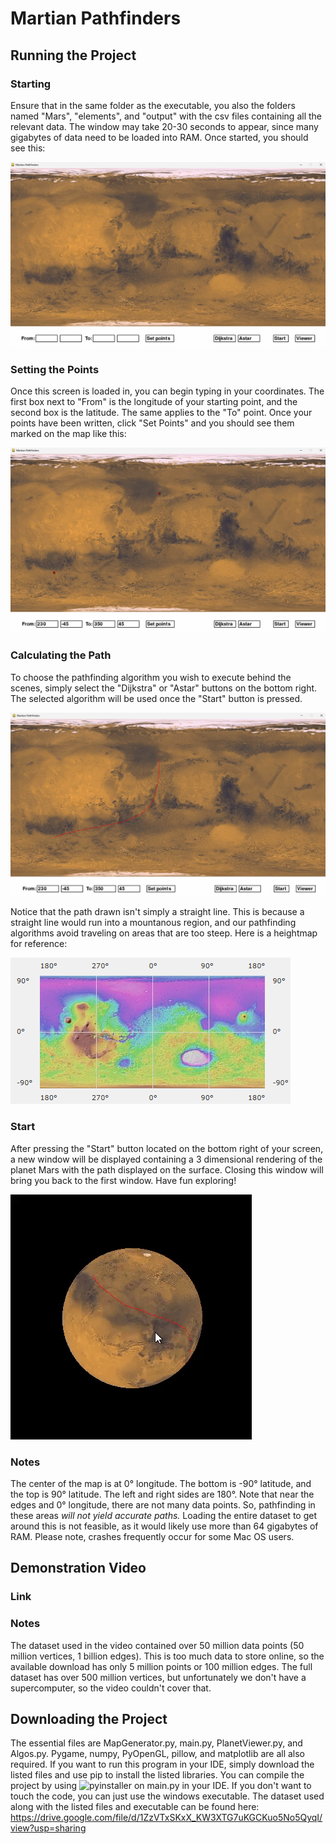 # Martian Pathfinders
## Running the Project
### Starting
Ensure that in the same folder as the executable, you also the folders named "Mars", "elements", and "output" with the csv files containing all the relevant data. The window may take 20-30 seconds to appear, since many gigabytes of data need to be loaded into RAM. Once started, you should see this:

![](https://github.com/Aydenalv6282/Martian-Pathfinders/blob/main/other_images/MP_Start.png)

### Setting the Points
Once this screen is loaded in, you can begin typing in your coordinates. The first box next to "From" is the longitude of your starting point, and the second box is the latitude. The same applies to the "To" point. Once your points have been written, click "Set Points" and you should see them marked on the map like this:

![](https://github.com/Aydenalv6282/Martian-Pathfinders/blob/main/other_images/MP_Set.png)

### Calculating the Path
To choose the pathfinding algorithm you wish to execute behind the scenes, simply select the "Dijkstra" or "Astar" buttons on the bottom right. The selected algorithm will be used once the "Start" button is pressed.

![](https://github.com/Aydenalv6282/Martian-Pathfinders/blob/main/other_images/MP_Path.png)

Notice that the path drawn isn't simply a straight line. This is because a straight line would run into a mountanous region, and our pathfinding algorithms avoid traveling on areas that are too steep. Here is a heightmap for reference:

![](https://github.com/Aydenalv6282/Martian-Pathfinders/blob/main/other_images/topography.png)

### Start
After pressing the "Start" button located on the bottom right of your screen, a new window will be displayed containing a 3 dimensional rendering of the planet Mars with the path displayed on the surface. Closing this window will bring you back to the first window. Have fun exploring!

![](https://github.com/Aydenalv6282/Martian-Pathfinders/blob/main/other_images/Planet_showcase.gif)

### Notes
The center of the map is at 0° longitude. The bottom is -90° latitude, and the top is 90° latitude. The left and right sides are 180°. Note that near the edges and 0° longitude, there are not many data points. So, pathfinding in these areas _will not yield accurate paths._ Loading the entire dataset to get around this is not feasible, as it would likely use more than 64 gigabytes of RAM. Please note, crashes frequently occur for some Mac OS users.
## Demonstration Video

### Link

### Notes
The dataset used in the video contained over 50 million data points (50 million vertices, 1 billion edges). This is too much data to store online, so the available download has only 5 million points or 100 million edges. The full dataset has over 500 million vertices, but unfortunately we don't have a supercomputer, so the video couldn't cover that.

## Downloading the Project
The essential files are MapGenerator.py, main.py, PlanetViewer.py, and Algos.py. Pygame, numpy, PyOpenGL, pillow, and matplotlib are all also required. If you want to run this program in your IDE, simply download the listed files and use pip to install the listed libraries. You can compile the project by using ![pyinstaller](https://pyinstaller.org/en/stable/) on main.py in your IDE. If you don't want to touch the code, you can just use the windows executable. The dataset used along with the listed files and executable can be found here: https://drive.google.com/file/d/1ZzVTxSKxX_KW3XTG7uKGCKuo5No5QyqI/view?usp=sharing
